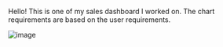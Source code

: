 Hello! 
This is one of my sales dashboard I worked on. The chart requirements are based on the user requirements. 


![image](https://github.com/aksheyram/POWER-BI/assets/114769931/644d0d6e-267d-4a47-9062-79d7dd10b7bd)
